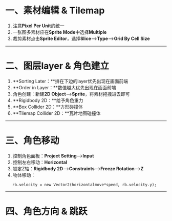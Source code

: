 # 一、素材编辑 & Tilemap

1. 注意**Pixel Per Unit**的统一
2. 一张图多素材应在**Sprite Mode**中选择**Multiple**
3. 裁剪素材点击**Sprite Editor**，选择**Slice**-->**Type**-->**Grid By Cell Size**

---
# 二、图层layer & 角色建立

1. **Sorting Later：**排在下边的layer优先出现在画面前端
2. **Order in Layer：**数值越大优先出现在画面前端
3. 角色创建：新建**2D Object**-->**Sprite**，将素材拖拽进去即可
4. **Rigidbody 2D：**给予角色重力
5. **Box Collider 2D：**方形碰撞体
6. **Tliemap Collider 2D：**瓦片地图碰撞体

---
# 三、角色移动

1. 控制角色面板：**Project Setting**-->**Input**
2. 控制左右移动：**Horizontal**
3. 锁定Z轴：**Rigidbody 2D**-->**Constraints**-->**Freeze Rotation**-->**Z**
4. 物体移动：
```
   rb.velocity = new Vector2(horizontalmove*speed, rb.velocity.y);
```

---
# 四、角色方向 & 跳跃